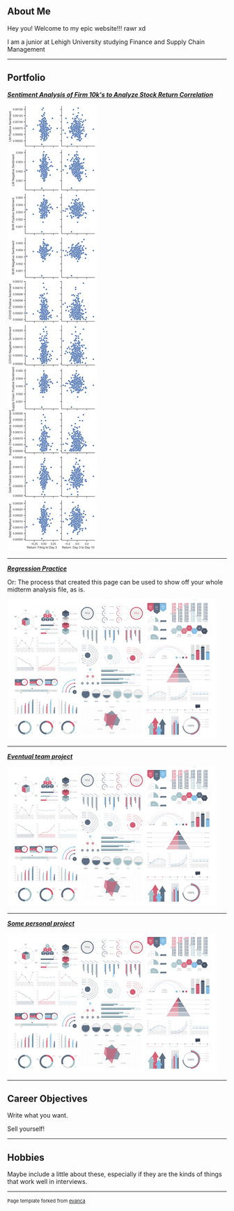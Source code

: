 ## About Me

Hey you! Welcome to my epic website!!! rawr xd

I am a junior at Lehigh University studying Finance and Supply Chain Management

<!-- Upload your own photo and change the path -->


---

## Portfolio

<!-- You can link to other websites, PDFs in this repo, and other pages in this repo -->

_**[Sentiment Analysis of Firm 10k's to Analyze Stock Return Correlation](report/report.md)**_

<img src="report/output_23_1.png?raw=true"/>

---

_**[Regression Practice](Regression_practice)**_

Or: The process that created this page can be used to show off your whole midterm analysis file, as is.

<img src="images/dummy_thumbnail.jpg?raw=true"/>

---

_**[Eventual team project](https://donbowen.github.io/teamproject/)**_

<img src="images/dummy_thumbnail.jpg?raw=true"/>

---

_**[Some personal project](/pdf/sample_presentation.pdf)**_

<img src="images/dummy_thumbnail.jpg?raw=true"/>

---

## Career Objectives

Write what you want. 

Sell yourself!

---

## Hobbies

Maybe include a little about these, especially if they are the kinds of things that work well in interviews.

---
<p style="font-size:11px">Page template forked from <a href="https://github.com/evanca/quick-portfolio">evanca</a></p>
<!-- Remove above link if you don't want to attibute -->
